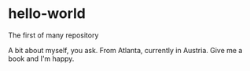 # hello-world
The first of many repository

A bit about myself, you ask.
From Atlanta, currently in Austria. Give me a book and I'm happy. 
